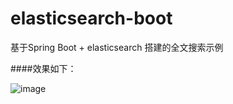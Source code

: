 # elasticsearch-boot

基于Spring Boot + elasticsearch 搭建的全文搜索示例

####效果如下：

![image](https://github.com/lufengc/elasticsearch-boot/blob/master/screenshots/a.jpeg)
